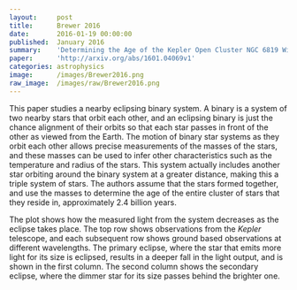 ```yaml
---
layout:     post
title:      Brewer 2016
date:       2016-01-19 00:00:00
published:  January 2016
summary:    'Determining the Age of the Kepler Open Cluster NGC 6819 With a New Triple System and Other Eclipsing Binary Stars'
paper:      'http://arxiv.org/abs/1601.04069v1'
categories: astrophysics
image:      /images/Brewer2016.png
raw_image:  /images/raw/Brewer2016.png
---
```


This paper studies a nearby eclipsing binary system. A binary is a system of two nearby stars that orbit each other, and an eclipsing binary is just the chance alignment of their orbits so that each star passes in front of the other as viewed from the Earth. The motion of binary star systems as they orbit each other allows precise measurements of the masses of the stars, and these masses can be used to infer other characteristics such as the temperature and radius of the stars. This system actually includes another star orbiting around the binary system at a greater distance, making this a triple system of stars. The authors assume that the stars formed together, and use the masses to determine the age of the entire cluster of stars that they reside in, approximately 2.4 billion years.

The plot shows how the measured light from the system decreases as the eclipse takes place. The top row shows observations from the *Kepler* telescope, and each subsequent row shows ground based observations at different wavelengths. The primary eclipse, where the star that emits more light for its size is eclipsed, results in a deeper fall in the light output, and is shown in the first column. The second column shows the secondary eclipse, where the dimmer star for its size passes behind the brighter one.
